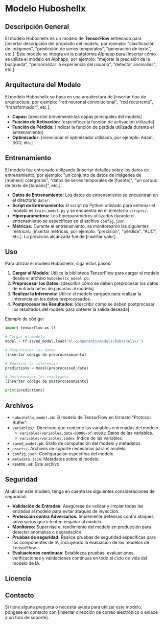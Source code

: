 # Modelo Huboshellx

## Descripción General
El modelo Huboshellx es un modelo de **TensorFlow** entrenado para [insertar descripción del propósito del modelo, por ejemplo: "clasificación de imágenes", "predicción de series temporales", "generación de texto", etc.]. Este modelo se integra en la plataforma Alphapp para [insertar cómo se utiliza el modelo en Alphapp, por ejemplo: "mejorar la precisión de la búsqueda", "personalizar la experiencia del usuario", "detectar anomalías", etc.].

## Arquitectura del Modelo
El modelo Huboshellx se basa en una arquitectura de [insertar tipo de arquitectura, por ejemplo: "red neuronal convolucional", "red recurrente", "transformador", etc.]. 
*   **Capas:** [describir brevemente las capas principales del modelo]
*   **Función de Activación:** [especificar la función de activación utilizada]
*   **Función de Pérdida:** [indicar la función de pérdida utilizada durante el entrenamiento]
*   **Optimizador:** [mencionar el optimizador utilizado, por ejemplo: Adam, SGD, etc.]

## Entrenamiento
El modelo fue entrenado utilizando [insertar detalles sobre los datos de entrenamiento, por ejemplo: "un conjunto de datos de imágenes de [número] categorías", "datos de series temporales de [fuente]", "un corpus de texto de [tamaño]", etc.].
*   **Datos de Entrenamiento:** Los datos de entrenamiento se encuentran en el directorio `data/`.
*   **Script de Entrenamiento:** El script de Python utilizado para entrenar el modelo es `train_model.py` y se encuentra en el directorio `scripts/`.
*   **Hiperparámetros:** Los hiperparámetros utilizados durante el entrenamiento se especifican en el archivo `config.json`.
*   **Métricas:** Durante el entrenamiento, se monitorearon las siguientes métricas: [insertar métricas, por ejemplo: "precisión", "pérdida", "AUC", etc.]. La precisión alcanzada fue de [insertar valor].

## Uso
Para utilizar el modelo Huboshellx, siga estos pasos:
1.  **Cargar el Modelo:** Utilice la biblioteca TensorFlow para cargar el modelo desde el archivo `huboshellx_model.pb`.
2.  **Preprocesar los Datos:** [describir cómo se deben preprocesar los datos de entrada antes de pasarlos al modelo]
3.  **Realizar la Inferencia:** Utilice el modelo cargado para realizar la inferencia en los datos preprocesados.
4.  **Postprocesar los Resultados:** [describir cómo se deben postprocesar los resultados del modelo para obtener la salida deseada]

Ejemplo de código:
````python
import tensorflow as tf

# Cargar el modelo
model = tf.saved_model.load('ml-components/models/huboshellx/')

# Preprocesar los datos
[insertar código de preprocesamiento]

# Realizar la inferencia
predictions = model(preprocessed_data)

# Postprocesar los resultados
[insertar código de postprocesamiento]

print(predictions)
````

## Archivos
*   `huboshellx_model.pb`: El modelo de TensorFlow en formato "Protocol Buffer".
*   `variables/`: Directorio que contiene las variables entrenadas del modelo.
    *   `variables/variables.data-00000-of-00001`: Datos de las variables.
    *   `variables/variables.index`: Índice de las variables.
*   `saved_model.pb`: Grafo de computación del modelo y metadatos.
*   `assets/`: Archivos de soporte necesarios para el modelo.
*   `config.json`: Configuración específica del modelo.
*   `metadata.json`: Metadatos sobre el modelo.
*   `README.md`: Este archivo.

## Seguridad
Al utilizar este modelo, tenga en cuenta las siguientes consideraciones de seguridad:
*   **Validación de Entradas:** Asegúrese de validar y limpiar todas las entradas al modelo para evitar ataques de inyección.
*   **Protección contra Adversarios:** Implemente defensas contra ataques adversarios que intenten engañar al modelo.
*   **Monitoreo:** Supervise el rendimiento del modelo en producción para detectar anomalías o degradación.
*   **Pruebas de seguridad:** Realice pruebas de seguridad específicas para los componentes de IA, incluyendo la evaluación de los modelos de TensorFlow.
*   **Evaluaciones continuas:** Establezca pruebas, evaluaciones, verificaciones y validaciones continuas en todo el ciclo de vida del modelo de IA.

## Licencia 

## Contacto
Si tiene alguna pregunta o necesita ayuda para utilizar este modelo, póngase en contacto con [insertar dirección de correo electrónico o enlace a un foro de soporte].
